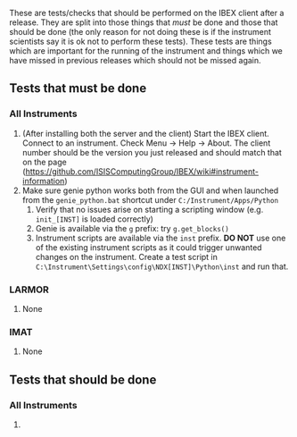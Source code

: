 These are tests/checks that should be performed on the IBEX client after a release. They are split into those things that *must* be done and those that should be done (the only reason for not doing these is if the instrument scientists say it is ok not to perform these tests). These tests are things which are important for the running of the instrument and things which we have missed in previous releases which should not be missed again.

## Tests that must be done

### All Instruments

1. (After installing both the server and the client) Start the IBEX client. Connect to an instrument. Check Menu -> Help -> About. The client number should be the version you just released and should match that on the page (https://github.com/ISISComputingGroup/IBEX/wiki#instrument-information)
1. Make sure genie python works both from the GUI and when launched from the `genie_python.bat` shortcut under `C:/Instrument/Apps/Python`
    1. Verify that no issues arise on starting a scripting window (e.g. `init_[INST]` is loaded correctly)
    1. Genie is available via the `g` prefix: try `g.get_blocks()`
    1. Instrument scripts are available via the `inst` prefix. **DO NOT** use one of the existing instrument scripts as it could trigger unwanted changes on the instrument. Create a test script in `C:\Instrument\Settings\config\NDX[INST]\Python\inst` and run that.

### LARMOR

1. None

### IMAT

1. None

## Tests that should be done

### All Instruments

1. 
